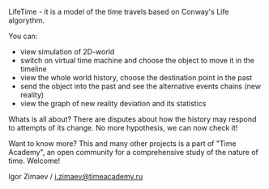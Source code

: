 LifeTime - it is a model of the time travels based on Conway's Life algorythm.

You can:
- view simulation of 2D-world
- switch on virtual time machine and choose the object to move it in the timeline
- view the whole world history, choose the destination point in the past 
- send the object into the past and see the alternative events chains (new reality)
- view the graph of new reality deviation and its statistics

Whats is all about?
There are disputes about how the history may respond to attempts of its change. No more hypothesis, we can now check it!

Want to know more?
This and many other projects is a part of "Time Academy", an open community for a comprehensive study of the nature of time. Welcome!

Igor Zimaev / i.zimaev@timeacademy.ru 


